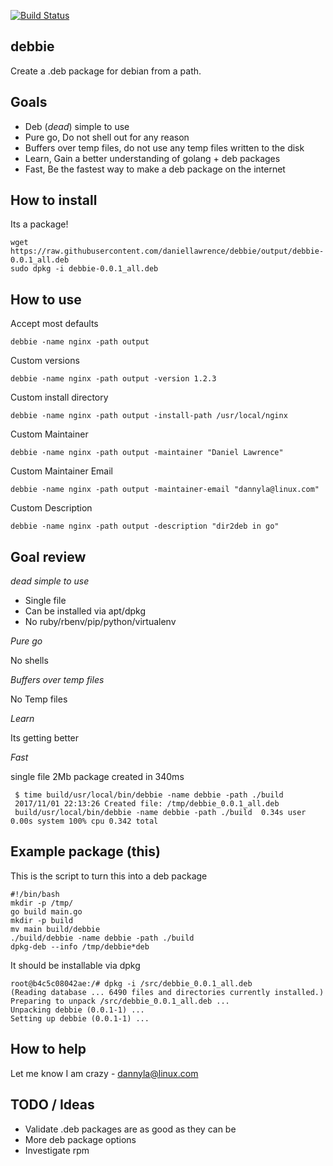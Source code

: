 [![Build Status](https://travis-ci.org/daniellawrence/debbie.svg?branch=master)](https://travis-ci.org/daniellawrence/debbie)

debbie
--------

Create a .deb package for debian from a path.

Goals
------

* Deb (*dead*) simple to use
* Pure go, Do not shell out for any reason
* Buffers over temp files, do not use any temp files written to the disk
* Learn, Gain a better understanding of golang + deb packages
* Fast, Be the fastest way to make a deb package on the internet

How to install
-----------------

Its a package!

    wget https://raw.githubusercontent.com/daniellawrence/debbie/output/debbie-0.0.1_all.deb
    sudo dpkg -i debbie-0.0.1_all.deb


How to use
------------

Accept most defaults

    debbie -name nginx -path output

Custom versions

    debbie -name nginx -path output -version 1.2.3

Custom install directory

    debbie -name nginx -path output -install-path /usr/local/nginx

Custom Maintainer

    debbie -name nginx -path output -maintainer "Daniel Lawrence"

Custom Maintainer Email

    debbie -name nginx -path output -maintainer-email "dannyla@linux.com"

Custom Description

    debbie -name nginx -path output -description "dir2deb in go"


Goal review
--------------

*dead simple to use*

* Single file
* Can be installed via apt/dpkg
* No ruby/rbenv/pip/python/virtualenv

*Pure go*

No shells
	 
*Buffers over temp files*

No Temp files
	 
*Learn*

Its getting better
	 
*Fast*

single file 2Mb package created in 340ms

     $ time build/usr/local/bin/debbie -name debbie -path ./build
     2017/11/01 22:13:26 Created file: /tmp/debbie_0.0.1_all.deb
     build/usr/local/bin/debbie -name debbie -path ./build  0.34s user 0.00s system 100% cpu 0.342 total

Example package (this)
-----------------

This is the script to turn this into a deb package

    #!/bin/bash
    mkdir -p /tmp/
    go build main.go
    mkdir -p build
    mv main build/debbie
    ./build/debbie -name debbie -path ./build
    dpkg-deb --info /tmp/debbie*deb

It should be installable via dpkg

    root@b4c5c08042ae:/# dpkg -i /src/debbie_0.0.1_all.deb
    (Reading database ... 6490 files and directories currently installed.)
    Preparing to unpack /src/debbie_0.0.1_all.deb ...
    Unpacking debbie (0.0.1-1) ...
    Setting up debbie (0.0.1-1) ...


How to help
--------------

Let me know I am crazy - <dannyla@linux.com>

TODO / Ideas
---------------

* Validate .deb packages are as good as they can be
* More deb package options
* Investigate rpm
